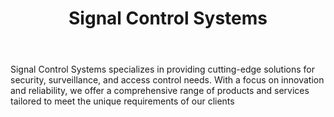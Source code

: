 ---
id: 3
title:  "Signal Control Systems"
body:   "Signal Control Systems specializes in providing cutting-edge solutions for security, surveillance, and access control needs. With a focus on innovation and reliability, we offer a comprehensive range of products and services tailored to meet the unique requirements of our clients"
name: "Signal Control Systems"
---